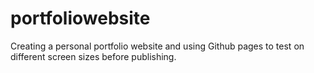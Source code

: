 # portfoliowebsite
Creating a personal portfolio website and using Github pages to test on different screen sizes before publishing.
